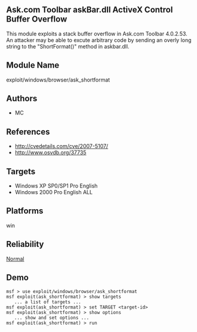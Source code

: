 ## Ask.com Toolbar askBar.dll ActiveX Control Buffer Overflow

This module exploits a stack buffer overflow in Ask.com 
Toolbar 4.0.2.53. An attacker may be able to excute 
arbitrary code by sending an overly long string to the 
"ShortFormat()" method in askbar.dll.


## Module Name
exploit/windows/browser/ask_shortformat

## Authors
* MC


## References
* http://cvedetails.com/cve/2007-5107/
* http://www.osvdb.org/37735



## Targets
* Windows XP SP0/SP1 Pro English
* Windows 2000 Pro English ALL


## Platforms
win

## Reliability
[Normal](https://github.com/rapid7/metasploit-framework/wiki/Exploit-Ranking)

## Demo

```
msf > use exploit/windows/browser/ask_shortformat
msf exploit(ask_shortformat) > show targets
   ... a list of targets ...
msf exploit(ask_shortformat) > set TARGET <target-id>
msf exploit(ask_shortformat) > show options
   ... show and set options ...
msf exploit(ask_shortformat) > run
```
    
    